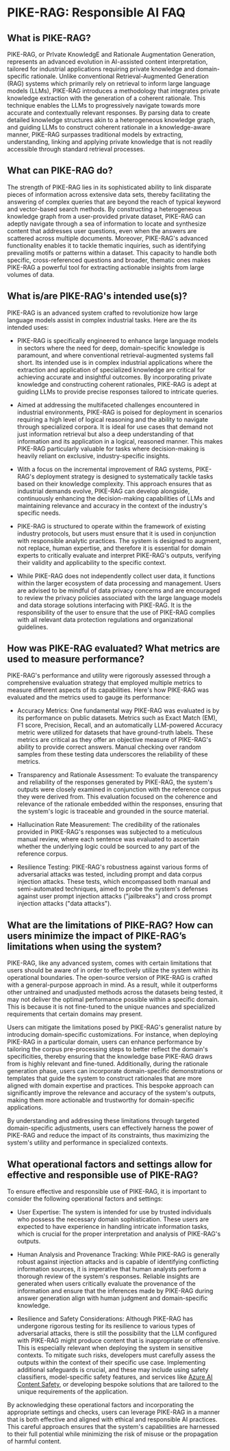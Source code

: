 # PIKE-RAG: Responsible AI FAQ

## What is PIKE-RAG?

PIKE-RAG, or PrIvate KnowledgE and Rationale Augmentation Generation, represents an advanced evolution in AI-assisted content interpretation, tailored for industrial applications requiring private knowledge and domain-specific rationale. Unlike conventional Retrieval-Augmented Generation (RAG) systems which primarily rely on retrieval to inform large language models (LLMs), PIKE-RAG introduces a methodology that integrates private knowledge extraction with the generation of a coherent rationale. This technique enables the LLMs to progressively navigate towards more accurate and contextually relevant responses. By parsing data to create detailed knowledge structures akin to a heterogeneous knowledge graph, and guiding LLMs to construct coherent rationale in a knowledge-aware manner, PIKE-RAG surpasses traditional models by extracting, understanding, linking and applying private knowledge that is not readily accessible through standard retrieval processes.

## What can PIKE-RAG do?

The strength of PIKE-RAG lies in its sophisticated ability to link disparate pieces of information across extensive data sets, thereby facilitating the answering of complex queries that are beyond the reach of typical keyword and vector-based search methods. By constructing a heterogeneous knowledge graph from a user-provided private dataset, PIKE-RAG can adeptly navigate through a sea of information to locate and synthesize content that addresses user questions, even when the answers are scattered across multiple documents. Moreover, PIKE-RAG's advanced functionality enables it to tackle thematic inquiries, such as identifying prevailing motifs or patterns within a dataset. This capacity to handle both specific, cross-referenced questions and broader, thematic ones makes PIKE-RAG a powerful tool for extracting actionable insights from large volumes of data.

## What is/are PIKE-RAG's intended use(s)?

PIKE-RAG is an advanced system crafted to revolutionize how large language models assist in complex industrial tasks. Here are the its intended uses:

- PIKE-RAG is specifically engineered to enhance large language models in sectors where the need for deep, domain-specific knowledge is paramount, and where conventional retrieval-augmented systems fall short. Its intended use is in complex industrial applications where the extraction and application of specialized knowledge are critical for achieving accurate and insightful outcomes. By incorporating private knowledge and constructing coherent rationales, PIKE-RAG is adept at guiding LLMs to provide precise responses tailored to intricate queries.

- Aimed at addressing the multifaceted challenges encountered in industrial environments, PIKE-RAG is poised for deployment in scenarios requiring a high level of logical reasoning and the ability to navigate through specialized corpora. It is ideal for use cases that demand not just information retrieval but also a deep understanding of that information and its application in a logical, reasoned manner. This makes PIKE-RAG particularly valuable for tasks where decision-making is heavily reliant on exclusive, industry-specific insights.

- With a focus on the incremental improvement of RAG systems, PIKE-RAG's deployment strategy is designed to systematically tackle tasks based on their knowledge complexity. This approach ensures that as industrial demands evolve, PIKE-RAG can develop alongside, continuously enhancing the decision-making capabilities of LLMs and maintaining relevance and accuracy in the context of the industry's specific needs.

- PIKE-RAG is structured to operate within the framework of existing industry protocols, but users must ensure that it is used in conjunction with responsible analytic practices. The system is designed to augment, not replace, human expertise, and therefore it is essential for domain experts to critically evaluate and interpret PIKE-RAG's outputs, verifying their validity and applicability to the specific context.

- While PIKE-RAG does not independently collect user data, it functions within the larger ecosystem of data processing and management. Users are advised to be mindful of data privacy concerns and are encouraged to review the privacy policies associated with the large language models and data storage solutions interfacing with PIKE-RAG. It is the responsibility of the user to ensure that the use of PIKE-RAG complies with all relevant data protection regulations and organizational guidelines.

## How was PIKE-RAG evaluated? What metrics are used to measure performance?

PIKE-RAG's performance and utility were rigorously assessed through a comprehensive evaluation strategy that employed multiple metrics to measure different aspects of its capabilities. Here's how PIKE-RAG was evaluated and the metrics used to gauge its performance:

- Accuracy Metrics: One fundamental way PIKE-RAG was evaluated is by its performance on public datasets. Metrics such as Exact Match (EM), F1 score, Precision, Recall, and an automatically LLM-powered Accuracy metric were utilized for datasets that have ground-truth labels. These metrics are critical as they offer an objective measure of PIKE-RAG's ability to provide correct answers. Manual checking over random samples from these testing data underscores the reliability of these metrics.

- Transparency and Rationale Assessment: To evaluate the transparency and reliability of the responses generated by PIKE-RAG, the system's outputs were closely examined in conjunction with the reference corpus they were derived from. This evaluation focused on the coherence and relevance of the rationale embedded within the responses, ensuring that the system's logic is traceable and grounded in the source material.

- Hallucination Rate Measurement: The credibility of the rationales provided in PIKE-RAG's responses was subjected to a meticulous manual review, where each sentence was evaluated to ascertain whether the underlying logic could be sourced to any part of the reference corpus.

- Resilience Testing: PIKE-RAG's robustness against various forms of adversarial attacks was tested, including prompt and data corpus injection attacks. These tests, which encompassed both manual and semi-automated techniques, aimed to probe the system's defenses against user prompt injection attacks ("jailbreaks") and cross prompt injection attacks ("data attacks").

## What are the limitations of PIKE-RAG? How can users minimize the impact of PIKE-RAG’s limitations when using the system?

PIKE-RAG, like any advanced system, comes with certain limitations that users should be aware of in order to effectively utilize the system within its operational boundaries. The open-source version of PIKE-RAG is crafted with a general-purpose approach in mind. As a result, while it outperforms other untrained and unadjusted methods across the datasets being tested, it may not deliver the optimal performance possible within a specific domain. This is because it is not fine-tuned to the unique nuances and specialized requirements that certain domains may present.

Users can mitigate the limitations posed by PIKE-RAG's generalist nature by introducing domain-specific customizations. For instance, when deploying PIKE-RAG in a particular domain, users can enhance performance by tailoring the corpus pre-processing steps to better reflect the domain's specificities, thereby ensuring that the knowledge base PIKE-RAG draws from is highly relevant and fine-tuned. Additionally, during the rationale generation phase, users can incorporate domain-specific demonstrations or templates that guide the system to construct rationales that are more aligned with domain expertise and practices. This bespoke approach can significantly improve the relevance and accuracy of the system's outputs, making them more actionable and trustworthy for domain-specific applications.

By understanding and addressing these limitations through targeted domain-specific adjustments, users can effectively harness the power of PIKE-RAG and reduce the impact of its constraints, thus maximizing the system's utility and performance in specialized contexts.

## What operational factors and settings allow for effective and responsible use of PIKE-RAG?

To ensure effective and responsible use of PIKE-RAG, it is important to consider the following operational factors and settings:

- User Expertise: The system is intended for use by trusted individuals who possess the necessary domain sophistication. These users are expected to have experience in handling intricate information tasks, which is crucial for the proper interpretation and analysis of PIKE-RAG's outputs.

- Human Analysis and Provenance Tracking: While PIKE-RAG is generally robust against injection attacks and is capable of identifying conflicting information sources, it is imperative that human analysts perform a thorough review of the system's responses. Reliable insights are generated when users critically evaluate the provenance of the information and ensure that the inferences made by PIKE-RAG during answer generation align with human judgment and domain-specific knowledge.

- Resilience and Safety Considerations: Although PIKE-RAG has undergone rigorous testing for its resilience to various types of adversarial attacks, there is still the possibility that the LLM configured with PIKE-RAG might produce content that is inappropriate or offensive. This is especially relevant when deploying the system in sensitive contexts. To mitigate such risks, developers must carefully assess the outputs within the context of their specific use case. Implementing additional safeguards is crucial, and these may include using safety classifiers, model-specific safety features, and services like [Azure AI Content Safety](https://azure.microsoft.com/en-us/products/ai-services/ai-content-safety), or developing bespoke solutions that are tailored to the unique requirements of the application.

By acknowledging these operational factors and incorporating the appropriate settings and checks, users can leverage PIKE-RAG in a manner that is both effective and aligned with ethical and responsible AI practices. This careful approach ensures that the system's capabilities are harnessed to their full potential while minimizing the risk of misuse or the propagation of harmful content.
